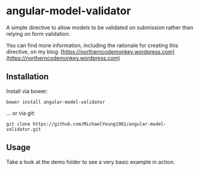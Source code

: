 angular-model-validator
=======================

A simple directive to allow models to be validated on submission rather than relying on form validation.

You can find more information, including the rationale for creating this directive, on my blog: [https://northerncodemonkey.wordpress.com](https://northerncodemonkey.wordpress.com)

## Installation

Install via bower:
```
bower install angular-model-validator
```

... or via git:

```
git clone https://github.com/MichaelYoung1981/angular-model-validator.git
```

## Usage
Take a look at the demo folder to see a very basic example in action.
